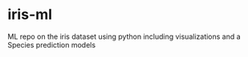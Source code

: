 # iris-ml
ML repo on the iris dataset using python including visualizations and a Species prediction models
